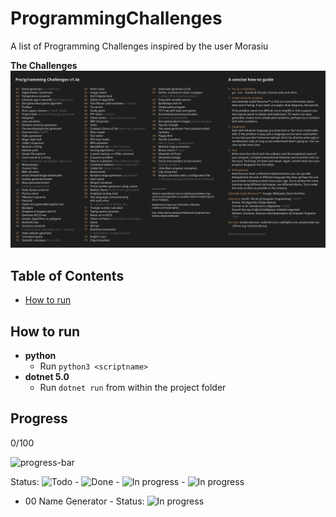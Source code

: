 # ProgrammingChallenges
A list of Programming Challenges inspired by the user Morasiu

**The Challenges**
![Challenge list](./docs/images/list.png)

## Table of Contents
* [How to run](#howto)

## <a name="howto"> How to run</a>
* **python**
    * Run `python3 <scriptname>`
* **dotnet 5.0**
    * Run `dotnet run` from within the project folder

## Progress

0/100

![progress-bar](https://progress-bar.dev/0?width=300)

Status: ![Todo](https://img.shields.io/badge/-Todo-Orange) - ![Done](https://img.shields.io/badge/-Done-green) - ![In progress](https://img.shields.io/badge/-In_Progress-blue) - ![In progress](https://img.shields.io/badge/-Blocked-red)
* <a name="00">00</a> Name Generator - Status: ![In progress](https://img.shields.io/badge/-In_Progress-blue)